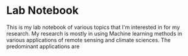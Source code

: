 # Lab Notebook

This is my lab notebook of various topics that I'm interested in for my research. My research is mostly in using Machine learning methods in various applications of remote sensing and climate sciences. The predominant applications are 